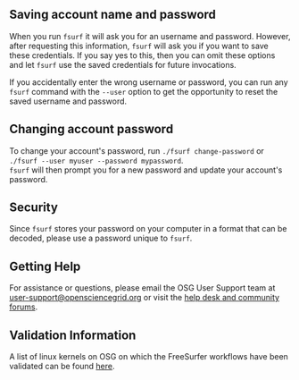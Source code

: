 [title]: - "Saving or changing user account information"
 
 
## Saving account name and password

When you run `fsurf` it will ask you for an username and password.  However,
after requesting this information, `fsurf` will ask you if you want to save
these credentials. If you say yes to this, then you can omit these options 
and let `fsurf` use the saved credentials for future invocations.

If you accidentally enter the wrong username or password, you can run any
`fsurf` command with the `--user` option to get the opportunity to reset 
the saved username and password.


## Changing account password

To change your account's password, run 
`./fsurf change-password` or `./fsurf --user myuser --password mypassword`.  
`fsurf` will then prompt you for a new password and update 
your account's password.

## Security 
Since `fsurf` stores your password on your computer in a format that
can be decoded, please use a password unique to `fsurf`.

## Getting Help 
For assistance or questions, please email the OSG User Support team  at
[user-support@opensciencegrid.org](mailto:user-support@opensciencegrid.org) or
visit the [help desk and community forums](http://support.opensciencegrid.org).

## Validation Information
A list of linux kernels on OSG  on which the FreeSurfer workflows have been
validated can be found
[here](https://support.opensciencegrid.org/support/solutions/articles/12000008494-freesurfer-validation-on-the-osg-).
